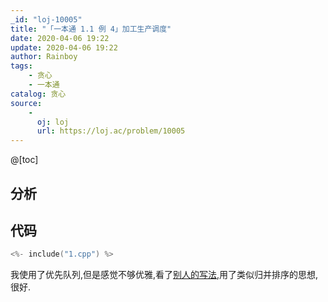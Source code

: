```yaml
---
_id: "loj-10005"
title: "「一本通 1.1 例 4」加工生产调度"
date: 2020-04-06 19:22
update: 2020-04-06 19:22
author: Rainboy
tags:
    - 贪心
    - 一本通
catalog: 贪心
source: 
    - 
      oj: loj
      url: https://loj.ac/problem/10005
---
```



@[toc]
## 分析



## 代码

```c
<%- include("1.cpp") %>
```

我使用了优先队列,但是感觉不够优雅,看了[别人的写法](https://loj.ac/submission/781478),用了类似归并排序的思想,很好.
